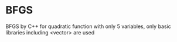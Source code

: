 # BFGS
BFGS by C++ for quadratic function with only 5 variables, only basic libraries including &lt;vector> are used 
